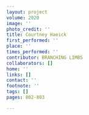```yaml
---
layout: project
volume: 2020
image: ''
photo_credit: ''
title: Courtney Haeick
first_performed: ''
place: ''
times_performed: ''
contributor: BRANCHING LIMBS
collaborators: []
home: ''
links: []
contact: ''
footnote: ''
tags: []
pages: 802-803

---
```




